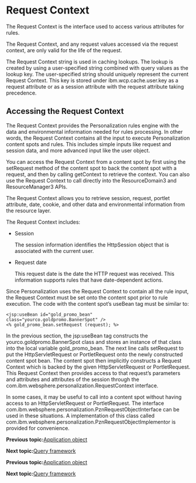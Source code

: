 # Request Context

The Request Context is the interface used to access various attributes for rules.

The Request Context, and any request values accessed via the request context, are only valid for the life of the request.

The Request Context string is used in caching lookups. The lookup is created by using a user-specified string combined with query values as the lookup key. The user-specified string should uniquely represent the current Request Context. This key is stored under ibm.wcp.cache.user.key as a request attribute or as a session attribute with the request attribute taking precedence.

## Accessing the Request Context

The Request Context provides the Personalization rules engine with the data and environmental information needed for rules processing. In other words, the Request Context contains all the input to execute Personalization content spots and rules. This includes simple inputs like request and session data, and more advanced input like the user object.

You can access the Request Context from a content spot by first using the setRequest method of the content spot to back the content spot with a request, and then by calling getContext to retrieve the context. You can also use the Request Context to call directly into the ResourceDomain3 and ResourceManager3 APIs.

The Request Context allows you to retrieve session, request, portlet attribute, date, cookie, and other data and environmental information from the resource layer.

The Request Context includes:

-   Session

    The session information identifies the HttpSession object that is associated with the current user.

-   Request date

    This request date is the date the HTTP request was received. This information supports rules that have date-dependent actions.


Since Personalization uses the Request Context to contain all the rule input, the Request Context must be set onto the content spot prior to rule execution. The code with the content spot’s useBean tag must be similar to:

```
<jsp:useBean id="gold_promo_bean"
class="yourco.goldpromo.BannerSpot" />
<% gold_promo_bean.setRequest (request); %> 
```

In the previous section, the jsp:useBean tag constructs the yourco.goldpromo.BannerSpot class and stores an instance of that class into the local variable gold\_promo\_bean. The next line calls setRequest to put the HttpServletRequest or PortletRequest onto the newly constructed content spot bean. The content spot then implicitly constructs a Request Context which is backed by the given HttpServletRequest or PortletRequest. This Request Context then provides access to that request’s parameters and attributes and attributes of the session through the com.ibm.websphere.personalization.RequestContext interface.

In some cases, it may be useful to call into a content spot without having access to an HttpServletRequest or PortletRequest. The interface com.ibm.websphere.personalization.PznRequestObjectInterface can be used in these situations. A implementation of this class called com.ibm.websphere.personalization.PznRequestObjectImplementor is provided for convenience.


**Previous topic:**[Application object](../pzn/pzn_application_object.md)

**Next topic:**[Query framework](../pzn/pzn_query_framework.md)


**Previous topic:**[Application object](../pzn/pzn_application_object.md)

**Next topic:**[Query framework](../pzn/pzn_query_framework.md)


